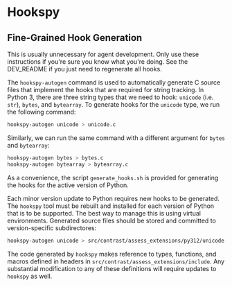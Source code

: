 # Hookspy

## Fine-Grained Hook Generation

This is usually unnecessary for agent development. Only use these instructions if you're sure you know what you're doing. See the DEV_README if you just need to regenerate all hooks.

The `hookspy-autogen` command is used to automatically generate C source files
that implement the hooks that are required for string tracking.  In Python 3,
there are three string types that we need to hook: `unicode` (i.e. `str`),
`bytes`, and `bytearray`. To generate hooks for the `unicode` type, we run the
following command:

```bash
hookspy-autogen unicode > unicode.c
```

Similarly, we can run the same command with a different argument for `bytes`
and `bytearray`:

```bash
hookspy-autogen bytes > bytes.c
hookspy-autogen bytearray > bytearray.c
```

As a convenience, the script `generate_hooks.sh` is provided for generating the
hooks for the active version of Python.

Each minor version update to Python requires new hooks to be generated. The
`hookspy` tool must be rebuilt and installed for each version of Python that is
to be supported. The best way to manage this is using virtual environments.
Generated source files should be stored and committed to version-specific
subdirectores:

```bash
hookspy-autogen unicode > src/contrast/assess_extensions/py312/unicode.c
```

The code generated by `hookspy` makes reference to types, functions, and macros
defined in headers in `src/contrast/assess_extensions/include`. Any substantial
modification to any of these definitions will require updates to `hookspy` as
well.
